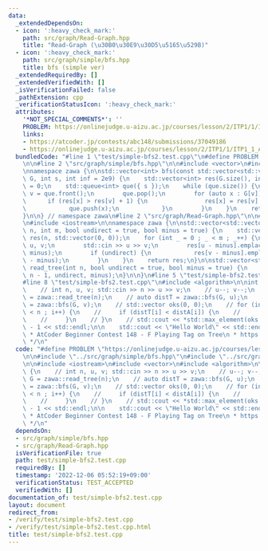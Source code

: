 ```yaml
---
data:
  _extendedDependsOn:
  - icon: ':heavy_check_mark:'
    path: src/graph/Read-Graph.hpp
    title: "Read-Graph (\u30B0\u30E9\u30D5\u5165\u529B)"
  - icon: ':heavy_check_mark:'
    path: src/graph/simple/bfs.hpp
    title: bfs (simple ver)
  _extendedRequiredBy: []
  _extendedVerifiedWith: []
  _isVerificationFailed: false
  _pathExtension: cpp
  _verificationStatusIcon: ':heavy_check_mark:'
  attributes:
    '*NOT_SPECIAL_COMMENTS*': ''
    PROBLEM: https://onlinejudge.u-aizu.ac.jp/courses/lesson/2/ITP1/1/ITP1_1_A
    links:
    - https://atcoder.jp/contests/abc148/submissions/37049186
    - https://onlinejudge.u-aizu.ac.jp/courses/lesson/2/ITP1/1/ITP1_1_A
  bundledCode: "#line 1 \"test/simple-bfs2.test.cpp\"\n#define PROBLEM \"https://onlinejudge.u-aizu.ac.jp/courses/lesson/2/ITP1/1/ITP1_1_A\"\
    \n\n#line 2 \"src/graph/simple/bfs.hpp\"\n\n#include <vector>\n#include <queue>\n\
    \nnamespace zawa {\n\nstd::vector<int> bfs(const std::vector<std::vector<int>>&\
    \ G, int s, int inf = 2e9) {\n    std::vector<int> res(G.size(), inf);\n    res[s]\
    \ = 0;\n    std::queue<int> que({ s });\n    while (que.size()) {\n        int\
    \ v = que.front();\n        que.pop();\n        for (auto x : G[v]) {\n      \
    \      if (res[x] > res[v] + 1) {\n                res[x] = res[v] + 1;\n    \
    \            que.push(x);\n            }\n        }\n    }\n    return res;\n\
    }\n\n} // namespace zawa\n#line 2 \"src/graph/Read-Graph.hpp\"\n\n#line 4 \"src/graph/Read-Graph.hpp\"\
    \n#include <iostream>\n\nnamespace zawa {\n\nstd::vector<std::vector<int>> read_graph(int\
    \ n, int m, bool undirect = true, bool minus = true) {\n    std::vector<std::vector<int>>\
    \ res(n, std::vector(0, 0));\n    for (int _ = 0 ; _ < m ; _++) {\n        int\
    \ u, v;\n        std::cin >> u >> v;\n        res[u - minus].emplace_back(v -\
    \ minus);\n        if (undirect) {\n            res[v - minus].emplace_back(u\
    \ - minus);\n        }\n    }\n    return res;\n}\n\nstd::vector<std::vector<int>>\
    \ read_tree(int n, bool undirect = true, bool minus = true) {\n    return read_graph(n,\
    \ n - 1, undirect, minus);\n}\n\n}\n#line 5 \"test/simple-bfs2.test.cpp\"\n\n\
    #line 8 \"test/simple-bfs2.test.cpp\"\n#include <algorithm>\n\nint main() {\n\
    \    // int n, u, v; std::cin >> n >> u >> v;\n    // u--; v--;\n    // auto G\
    \ = zawa::read_tree(n);\n    // auto distT = zawa::bfs(G, u);\n    // auto distA\
    \ = zawa::bfs(G, v);\n    // std::vector oks(0, 0);\n    // for (int i = 0 ; i\
    \ < n ; i++) {\n    //     if (distT[i] < distA[i]) {\n    //         oks.push_back(distA[i]);\n\
    \    //     }\n    // }\n    // std::cout << *std::max_element(oks.begin(), oks.end())\
    \ - 1 << std::endl;\n\n    std::cout << \"Hello World\" << std::endl;\n}\n\n/*\n\
    \ * AtCoder Beginner Contest 148 - F Playing Tag on Tree\n * https://atcoder.jp/contests/abc148/submissions/37049186\n\
    \ */\n"
  code: "#define PROBLEM \"https://onlinejudge.u-aizu.ac.jp/courses/lesson/2/ITP1/1/ITP1_1_A\"\
    \n\n#include \"../src/graph/simple/bfs.hpp\"\n#include \"../src/graph/Read-Graph.hpp\"\
    \n\n#include <iostream>\n#include <vector>\n#include <algorithm>\n\nint main()\
    \ {\n    // int n, u, v; std::cin >> n >> u >> v;\n    // u--; v--;\n    // auto\
    \ G = zawa::read_tree(n);\n    // auto distT = zawa::bfs(G, u);\n    // auto distA\
    \ = zawa::bfs(G, v);\n    // std::vector oks(0, 0);\n    // for (int i = 0 ; i\
    \ < n ; i++) {\n    //     if (distT[i] < distA[i]) {\n    //         oks.push_back(distA[i]);\n\
    \    //     }\n    // }\n    // std::cout << *std::max_element(oks.begin(), oks.end())\
    \ - 1 << std::endl;\n\n    std::cout << \"Hello World\" << std::endl;\n}\n\n/*\n\
    \ * AtCoder Beginner Contest 148 - F Playing Tag on Tree\n * https://atcoder.jp/contests/abc148/submissions/37049186\n\
    \ */\n"
  dependsOn:
  - src/graph/simple/bfs.hpp
  - src/graph/Read-Graph.hpp
  isVerificationFile: true
  path: test/simple-bfs2.test.cpp
  requiredBy: []
  timestamp: '2022-12-06 05:52:19+09:00'
  verificationStatus: TEST_ACCEPTED
  verifiedWith: []
documentation_of: test/simple-bfs2.test.cpp
layout: document
redirect_from:
- /verify/test/simple-bfs2.test.cpp
- /verify/test/simple-bfs2.test.cpp.html
title: test/simple-bfs2.test.cpp
---
```

